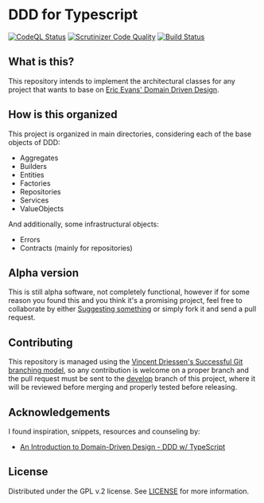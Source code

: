 # DDD for Typescript

[![CodeQL Status](https://github.com/jatitoam/ddd-typescript/actions/workflows/codeql-analysis.yml/badge.svg)](https://github.com/jatitoam/ddd-typescript/actions/workflows/codeql-analysis.yml)
[![Scrutinizer Code Quality](https://scrutinizer-ci.com/g/jatitoam/ddd-typescript/badges/quality-score.png?b=develop)](https://scrutinizer-ci.com/g/jatitoam/ddd-typescript/?branch=develop)
[![Build Status](https://scrutinizer-ci.com/g/jatitoam/ddd-typescript/badges/build.png?b=develop)](https://scrutinizer-ci.com/g/jatitoam/ddd-typescript/build-status/develop)

## What is this?

This repository intends to implement the architectural classes for any project that wants to base on [Eric Evans' Domain Driven Design](https://www.amazon.com/gp/product/0321125215/ref=as_li_tl?ie=UTF8&camp=1789&creative=9325&creativeASIN=0321125215&linkCode=as2&tag=martinfowlerc-20).

## How is this organized

This project is organized in main directories, considering each of the base objects of DDD:

- Aggregates
- Builders
- Entities
- Factories
- Repositories
- Services
- ValueObjects

And additionally, some infrastructural objects:

- Errors
- Contracts (mainly for repositories)

## Alpha version

This is still alpha software, not completely functional, however if for some reason you found this and you think it's a promising project, feel free to collaborate by either [Suggesting something](https://github.com/jatitoam/ddd-typescript/issues/new) or simply fork it and send a pull request.

## Contributing

This repository is managed using the [Vincent Driessen's Successful Git branching model](https://nvie.com/posts/a-successful-git-branching-model), so any contribution is welcome on a proper branch and the pull request must be sent to the [develop](https://github.com/jatitoam/ddd-typescript) branch of this project, where it will be reviewed before merging and properly tested before releasing.

## Acknowledgements

I found inspiration, snippets, resources and counseling by:

- [An Introduction to Domain-Driven Design - DDD w/ TypeScript](https://khalilstemmler.com/articles/domain-driven-design-intro/)

## License

Distributed under the GPL v.2 license. See [LICENSE](LICENSE) for more information.
